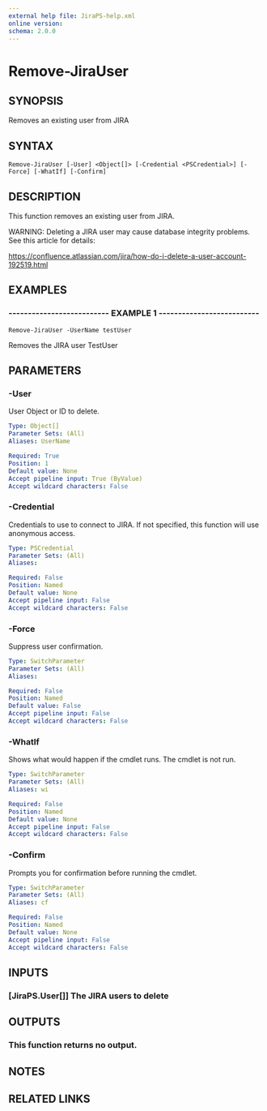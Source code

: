 ```yaml
---
external help file: JiraPS-help.xml
online version: 
schema: 2.0.0
---
```


# Remove-JiraUser

## SYNOPSIS
Removes an existing user from JIRA

## SYNTAX

```
Remove-JiraUser [-User] <Object[]> [-Credential <PSCredential>] [-Force] [-WhatIf] [-Confirm]
```

## DESCRIPTION
This function removes an existing user from JIRA.

WARNING: Deleting a JIRA user may cause database integrity problems.
See this article for
details:

https://confluence.atlassian.com/jira/how-do-i-delete-a-user-account-192519.html

## EXAMPLES

### -------------------------- EXAMPLE 1 --------------------------
```
Remove-JiraUser -UserName testUser
```

Removes the JIRA user TestUser

## PARAMETERS

### -User
User Object or ID to delete.

```yaml
Type: Object[]
Parameter Sets: (All)
Aliases: UserName

Required: True
Position: 1
Default value: None
Accept pipeline input: True (ByValue)
Accept wildcard characters: False
```

### -Credential
Credentials to use to connect to JIRA.
If not specified, this function will use anonymous access.

```yaml
Type: PSCredential
Parameter Sets: (All)
Aliases: 

Required: False
Position: Named
Default value: None
Accept pipeline input: False
Accept wildcard characters: False
```

### -Force
Suppress user confirmation.

```yaml
Type: SwitchParameter
Parameter Sets: (All)
Aliases: 

Required: False
Position: Named
Default value: False
Accept pipeline input: False
Accept wildcard characters: False
```

### -WhatIf
Shows what would happen if the cmdlet runs.
The cmdlet is not run.

```yaml
Type: SwitchParameter
Parameter Sets: (All)
Aliases: wi

Required: False
Position: Named
Default value: None
Accept pipeline input: False
Accept wildcard characters: False
```

### -Confirm
Prompts you for confirmation before running the cmdlet.

```yaml
Type: SwitchParameter
Parameter Sets: (All)
Aliases: cf

Required: False
Position: Named
Default value: None
Accept pipeline input: False
Accept wildcard characters: False
```

## INPUTS

### [JiraPS.User[]] The JIRA users to delete

## OUTPUTS

### This function returns no output.

## NOTES

## RELATED LINKS

